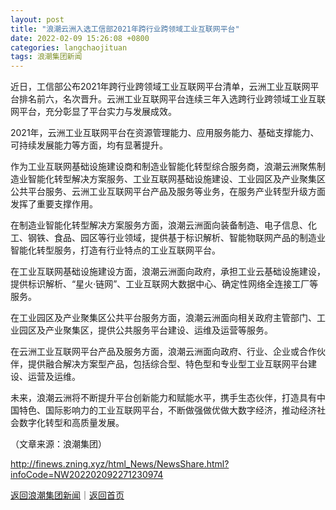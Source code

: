 ```yaml
---
layout: post
title: "浪潮云洲入选工信部2021年跨行业跨领域工业互联网平台"
date: 2022-02-09 15:26:08 +0800
categories: langchaojituan
tags: 浪潮集团新闻
---
```

<p>近日，工信部公布2021年跨行业跨领域工业互联网平台清单，云洲工业互联网平台排名前六，名次晋升。云洲工业互联网平台连续三年入选跨行业跨领域工业互联网平台，充分彰显了平台实力与发展成效。</p>
 <p>2021年，云洲工业互联网平台在资源管理能力、应用服务能力、基础支撑能力、可持续发展能力等方面，均有显著提升。</p>
 <p>作为工业互联网基础设施建设商和制造业智能化转型综合服务商，浪潮云洲聚焦制造业智能化转型解决方案服务、工业互联网基础设施建设、工业园区及产业聚集区公共平台服务、云洲工业互联网平台产品及服务等业务，在服务产业转型升级方面发挥了重要支撑作用。</p>
 <p>在制造业智能化转型解决方案服务方面，浪潮云洲面向装备制造、电子信息、化工、钢铁、食品、园区等行业领域，提供基于标识解析、智能物联网产品的制造业智能化转型服务，打造有行业特点的工业互联网平台。</p>
 <p>在工业互联网基础设施建设方面，浪潮云洲面向政府，承担工业云基础设施建设，提供标识解析、“星火·链网”、工业互联网大数据中心、确定性网络全连接工厂等服务。</p>
 <p>在工业园区及产业聚集区公共平台服务方面，浪潮云洲面向相关政府主管部门、工业园区及产业聚集区，提供公共服务平台建设、运维及运营等服务。</p>
 <p>在云洲工业互联网平台产品及服务方面，浪潮云洲面向政府、行业、企业或合作伙伴，提供融合解决方案型产品，包括综合型、特色型和专业型工业互联网平台建设、运营及运维。</p>
 <p>未来，浪潮云洲将不断提升平台创新能力和赋能水平，携手生态伙伴，打造具有中国特色、国际影响力的工业互联网平台，不断做强做优做大数字经济，推动经济社会数字化转型和高质量发展。</p><p class="em_media">（文章来源：浪潮集团）</p>

<http://finews.zning.xyz/html_News/NewsShare.html?infoCode=NW202202092271230974>

[返回浪潮集团新闻](//finews.withounder.com/category/langchaojituan.html)｜[返回首页](//finews.withounder.com/)